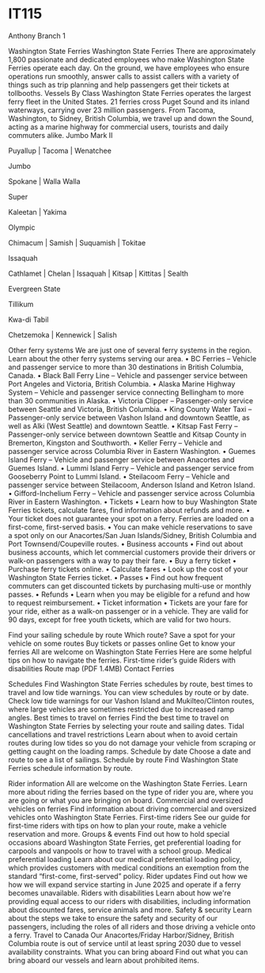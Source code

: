 # IT115
Anthony
Branch 1

Washington State Ferries
Washington State Ferries
There are approximately 1,800 passionate and dedicated employees who make Washington State Ferries operate each day. On the ground, we have employees who ensure operations run smoothly, answer calls to assist callers with a variety of things such as trip planning and help passengers get their tickets at tollbooths.
Vessels By Class
Washington State Ferries operates the largest ferry fleet in the United States. 21 ferries cross Puget Sound and its inland waterways, carrying over 23 million passengers. From Tacoma, Washington, to Sidney, British Columbia, we travel up and down the Sound, acting as a marine highway for commercial users, tourists and daily commuters alike.
Jumbo Mark II
 
Puyallup | Tacoma | Wenatchee

 
Jumbo
 
Spokane | Walla Walla

 
Super
 
Kaleetan | Yakima

 
Olympic
 
Chimacum | Samish | Suquamish | Tokitae

 
Issaquah
 
Cathlamet | Chelan | Issaquah | Kitsap | Kittitas | Sealth

 
Evergreen State
 
Tillikum

 
Kwa-di Tabil
 
Chetzemoka | Kennewick | Salish

Other ferry systems
We are just one of several ferry systems in the region. Learn about the other ferry systems serving our area.
•	BC Ferries – Vehicle and passenger service to more than 30 destinations in British Columbia, Canada.
•	Black Ball Ferry Line – Vehicle and passenger service between Port Angeles and Victoria, British Columbia.
•	Alaska Marine Highway System – Vehicle and passenger service connecting Bellingham to more than 30 communities in Alaska.
•	Victoria Clipper – Passenger-only service between Seattle and Victoria, British Columbia.
•	King County Water Taxi – Passenger-only service between Vashon Island and downtown Seattle, as well as Alki (West Seattle) and downtown Seattle.
•	Kitsap Fast Ferry – Passenger-only service between downtown Seattle and Kitsap County in Bremerton, Kingston and Southworth.
•	Keller Ferry – Vehicle and passenger service across Columbia River in Eastern Washington.
•	Guemes Island Ferry – Vehicle and passenger service between Anacortes and Guemes Island.
•	Lummi Island Ferry – Vehicle and passenger service from Gooseberry Point to Lummi Island.
•	Steilacoom Ferry – Vehicle and passenger service between Steilacoom, Anderson Island and Ketron Island.
•	Gifford-Inchelium Ferry – Vehicle and passenger service across Columbia River in Eastern Washington.
•	Tickets
•	Learn how to buy Washington State Ferries tickets, calculate fares, find information about refunds and more.
•	Your ticket does not guarantee your spot on a ferry. Ferries are loaded on a first-come, first-served basis.
•	You can make vehicle reservations to save a spot only on our Anacortes/San Juan Islands/Sidney, British Columbia and Port Townsend/Coupeville routes.
•	Business accounts
•	Find out about business accounts, which let commercial customers provide their drivers or walk-on passengers with a way to pay their fare.
•	Buy a ferry ticket
•	Purchase ferry tickets online. 
•	Calculate fares
•	Look up the cost of your Washington State Ferries ticket.
•	Passes
•	Find out how frequent commuters can get discounted tickets by purchasing multi-use or monthly passes.
•	Refunds
•	Learn when you may be eligible for a refund and how to request reimbursement.
•	Ticket information
•	Tickets are your fare for your ride, either as a walk-on passenger or in a vehicle. They are valid for 90 days, except for free youth tickets, which are valid for two hours.

Find your sailing schedule by route
Which route?
Save a spot for your vehicle on some routes
Buy tickets or passes online
Get to know your ferries
All are welcome on Washington State Ferries
Here are some helpful tips on how to navigate the ferries.
First-time rider’s guide
Riders with disabilities
Route map (PDF 1.4MB)
Contact Ferries

Schedules
Find Washington State Ferries schedules by route, best times to travel and low tide warnings.
You can view schedules by route or by date. Check low tide warnings for our Vashon Island and Mukilteo/Clinton routes, where large vehicles are sometimes restricted due to increased ramp angles.
Best times to travel on ferries
Find the best time to travel on Washington State Ferries by selecting your route and sailing dates.
Tidal cancellations and travel restrictions
Learn about when to avoid certain routes during low tides so you do not damage your vehicle from scraping or getting caught on the loading ramps.
Schedule by date
Choose a date and route to see a list of sailings.
Schedule by route
Find Washington State Ferries schedule information by route.

Rider information
All are welcome on the Washington State Ferries. Learn more about riding the ferries based on the type of rider you are, where you are going or what you are bringing on board.
Commercial and oversized vehicles on ferries
Find information about driving commercial and oversized vehicles onto Washington State Ferries.
First-time riders
See our guide for first-time riders with tips on how to plan your route, make a vehicle reservation and more.
Groups & events
Find out how to hold special occasions aboard Washington State Ferries, get preferential loading for carpools and vanpools or how to travel with a school group.
Medical preferential loading
Learn about our medical preferential loading policy, which provides customers with medical conditions an exemption from the standard “first-come, first-served” policy.
Rider updates
Find out how we how we will expand service starting in June 2025 and operate if a ferry becomes unavailable.
Riders with disabilities
Learn about how we're providing equal access to our riders with disabilities, including information about discounted fares, service animals and more.
Safety & security
Learn about the steps we take to ensure the safety and security of our passengers, including the roles of all riders and those driving a vehicle onto a ferry.
Travel to Canada
Our Anacortes/Friday Harbor/Sidney, British Columbia route is out of service until at least spring 2030 due to vessel availability constraints. 
What you can bring aboard
Find out what you can bring aboard our vessels and learn about prohibited items.

